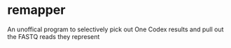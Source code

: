 # remapper
An unoffical program to selectively pick out One Codex results and pull out the FASTQ reads they represent
